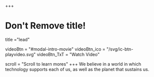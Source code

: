 +++
# Don't Remove title!
title ="lead"

videoBtn = "#modal-intro-movie"
videoBtn_ico = "/svg/ic-btn-playvideo.svg"
videoBtn_TxT = "Watch Video"

scroll = "Scroll to learn mores"
+++
We believe in a world in which technology supports each of us, as well as the planet that sustains us.
